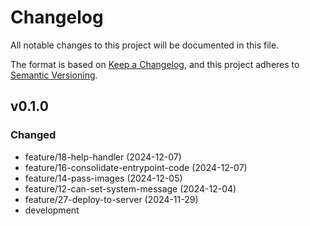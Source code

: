 # Changelog

All notable changes to this project will be documented in this file.

The format is based on [Keep a Changelog](https://keepachangelog.com/en/1.0.0/),
and this project adheres to [Semantic Versioning](https://semver.org/spec/v2.0.0.html).

## v0.1.0

### Changed 
  - feature/18-help-handler (2024-12-07)
  - feature/16-consolidate-entrypoint-code (2024-12-07)
  - feature/14-pass-images (2024-12-05)
  - feature/12-can-set-system-message (2024-12-04)
  - feature/27-deploy-to-server (2024-11-29)
  - development
